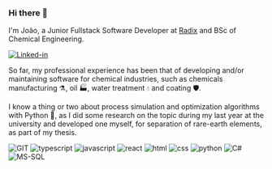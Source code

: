 ### Hi there 🤙

I'm João, a Junior Fullstack Software Developer at [Radix](https://www.radixeng.com.br/) and BSc of Chemical Engineering.

[![Linked-in](https://img.shields.io/badge/LinkedIn-0077B5?style=for-the-badge&logo=linkedin&logoColor=white)](https://www.linkedin.com/in/joaomarcosbatistanascimento)


So far, my professional experience has been that of developing and/or maintaining software for chemical industries, such as chemicals manufacturing ⚗, oil 🏭, water treatment 💧 and coating 🛡.

I know a thing or two about process simulation and optimization algorithms with Python 🐍, as I did some research on the topic during my last year at the university and developed one myself, for separation of rare-earth elements, as part of my thesis.

![GIT](https://img.shields.io/badge/GIT-E44C30?style=for-the-badge&logo=git&logoColor=white)
![typescript](https://img.shields.io/badge/TypeScript-3178C6?style=for-the-badge&logo=typescript&logoColor=white)
![javascript](https://img.shields.io/badge/JavaScript-323330?style=for-the-badge&logo=javascript&logoColor=F7DF1E)
![react](https://img.shields.io/badge/React-20232A?style=for-the-badge&logo=react&logoColor=61DAFB)
![html](https://img.shields.io/badge/HTML5-E34F26?style=for-the-badge&logo=html5&logoColor=white)
![css](https://img.shields.io/badge/CSS3-1572B6?style=for-the-badge&logo=css3&logoColor=white)
![python](https://img.shields.io/badge/Python-3776AB?style=for-the-badge&logo=python&logoColor=white)
![C#](https://img.shields.io/badge/C%23-239120?style=for-the-badge&logo=c-sharp&logoColor=white)
![MS-SQL](https://img.shields.io/badge/Microsoft%20SQL%20Server-CC2927?style=for-the-badge&logo=microsoft%20sql%20server&logoColor=white)
